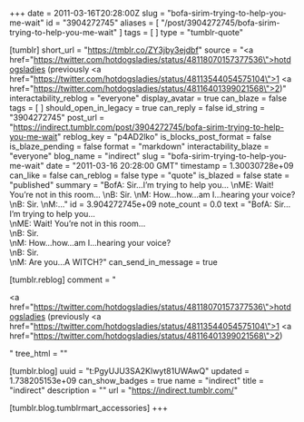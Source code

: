 +++
date = 2011-03-16T20:28:00Z
slug = "bofa-sirim-trying-to-help-you-me-wait"
id = "3904272745"
aliases = [ "/post/3904272745/bofa-sirim-trying-to-help-you-me-wait" ]
tags = [ ]
type = "tumblr-quote"

[tumblr]
short_url = "https://tmblr.co/ZY3jby3ejdbf"
source = "<a href=\"https://twitter.com/hotdogsladies/status/48118070157377536\">hotdogsladies</a> (previously <a href=\"https://twitter.com/hotdogsladies/status/48113544054575104\">1</a> <a href=\"https://twitter.com/hotdogsladies/status/48116401399021568\">2</a>)"
interactability_reblog = "everyone"
display_avatar = true
can_blaze = false
tags = [ ]
should_open_in_legacy = true
can_reply = false
id_string = "3904272745"
post_url = "https://indirect.tumblr.com/post/3904272745/bofa-sirim-trying-to-help-you-me-wait"
reblog_key = "p4AD2lko"
is_blocks_post_format = false
is_blaze_pending = false
format = "markdown"
interactability_blaze = "everyone"
blog_name = "indirect"
slug = "bofa-sirim-trying-to-help-you-me-wait"
date = "2011-03-16 20:28:00 GMT"
timestamp = 1.30030728e+09
can_like = false
can_reblog = false
type = "quote"
is_blazed = false
state = "published"
summary = "BofA: Sir…I’m trying to help you… \nME: Wait! You’re not in this room… \nB: Sir. \nM: How…how…am I…hearing your voice? \nB: Sir. \nM:..."
id = 3.904272745e+09
note_count = 0.0
text = "BofA: Sir…I&rsquo;m trying to help you…<br/>\nME: Wait! You&rsquo;re not in this room…<br/>\nB: Sir.<br/>\nM: How…how…am I…hearing your voice?<br/>\nB: Sir.<br/>\nM: Are you…A WITCH?"
can_send_in_message = true

[tumblr.reblog]
comment = "<p><a href=\"https://twitter.com/hotdogsladies/status/48118070157377536\">hotdogsladies</a> (previously <a href=\"https://twitter.com/hotdogsladies/status/48113544054575104\">1</a> <a href=\"https://twitter.com/hotdogsladies/status/48116401399021568\">2</a>)</p>"
tree_html = ""

[tumblr.blog]
uuid = "t:PgyUJU3SA2Klwyt81UWAwQ"
updated = 1.738205153e+09
can_show_badges = true
name = "indirect"
title = "indirect"
description = ""
url = "https://indirect.tumblr.com/"

[tumblr.blog.tumblrmart_accessories]
+++
